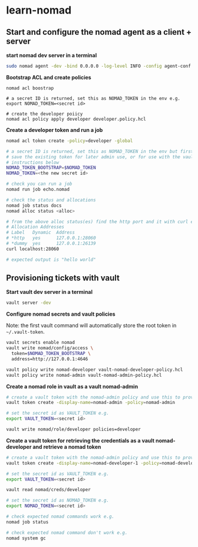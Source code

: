 # learn-nomad

## Start and configure the nomad agent as a client + server

**start nomad dev server in a terminal**
```bash
sudo nomad agent -dev -bind 0.0.0.0 -log-level INFO -config agent-conf.hcl
```

**Bootstrap ACL and create policies**
```
nomad acl boostrap

# a secret ID is returned, set this as NOMAD_TOKEN in the env e.g.
export NOMAD_TOKEN=<secret id>

# create the developer poiicy
nomad acl policy apply developer developer.policy.hcl
```

**Create a developer token and run a job**
```bash
nomad acl token create -policy=developer -global

# a secret ID is returned, set this as NOMAD_TOKEN in the env but first
# save the existing token for later admin use, or for use with the vault
# instructions below
NOMAD_TOKEN_BOOTSTRAP=$NOMAD_TOKEN
NOMAD_TOKEN=<the new secret id>

# check you can run a job
nomad run job echo.nomad

# check the status and allocations
nomad job status docs
nomad alloc status <alloc>

# from the above alloc status(es) find the http port and it with curl e.g. from nomad alloc status <alloc id>
# Allocation Addresses
# Label   Dynamic  Address
# *http   yes      127.0.0.1:28060
# *dummy  yes      127.0.0.1:26139
curl localhost:28060

# expected output is "hello world"
```

## Provisioning tickets with vault

**Start vault dev server in a terminal**
```bash
vault server -dev
```

**Configure nomad secrets and vault policies**

Note: the first vault command will automatically store the root token in `~/.vault-token`.
```bash
vault secrets enable nomad
vault write nomad/config/access \
  token=$NOMAD_TOKEN_BOOTSTRAP \
  address=http://127.0.0.1:4646

vault policy write nomad-developer vault-nomad-developer-policy.hcl
vault policy write nomad-admin vault-nomad-admin-policy.hcl
```

**Create a nomad role in vault as a vault nomad-admin**
```bash
# create a vault token with the nomad-admin policy and use this to provision a nomad role
vault token create -display-name=nomad-admin -policy=nomad-admin

# set the secret id as VAULT_TOKEN e.g.
export VAULT_TOKEN=<secret id>

vault write nomad/role/developer policies=developer
```

**Create a vault token for retrieving the credentials as a vault nomad-developer and retrieve a nomad token**
```bash
# create a vault token with the nomad-admin policy and use this to provision a nomad role
vault token create -display-name=nomad-developer-1 -policy=nomad-developer

# set the secret id as VAULT_TOKEN e.g.
export VAULT_TOKEN=<secret id>

vault read nomad/creds/developer

# set the secret id as NOMAD_TOKEN e.g.
export NOMAD_TOKEN=<secret id>

# check expected nomad commands work e.g.
nomad job status

# check expected nomad command don't work e.g.
nomad system gc
```
